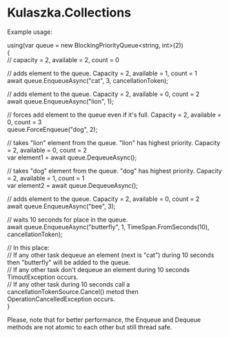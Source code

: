 # Kulaszka.Collections

Example usage:

using(var queue = new BlockingPriorityQueue<string, int>(2))<br>
{<br>
  // capacity = 2, available = 2, count = 0<br>
  
  // adds element to the queue. Capacity = 2, available = 1, count = 1<br>
  await queue.EnqueueAsync("cat", 3, cancellationToken);<br>
  
  // adds element to the queue. Capacity = 2, available = 0, count = 2<br>
  await queue.EnqueueAsync("lion", 1);<br>
  
  // forces add element to the queue even if it's full. Capacity = 2, available = 0, count = 3<br>
  queue.ForceEnqueue("dog", 2);<br>
  
  // takes "lion" element from the queue. "lion" has highest priority. Capacity = 2, available = 0, count = 2<br>
  var element1 = await queue.DequeueAsync();<br>
  
  // takes "dog" element from the queue. "dog" has highest priority. Capacity = 2, available = 1, count = 1<br>
  var element2 = await queue.DequeueAsync();<br>
  
  // adds element to the queue. Capacity = 2, available = 0, count = 2<br>
  await queue.EnqueueAsync("bee", 3);<br>
  
  // waits 10 seconds for place in the queue.<br>
  await queue.EnqueueAsync("butterfly", 1, TimeSpan.FromSeconds(10), cancellationToken);<br>
  
  // In this place:<br>
  // If any other task dequeue an element (next is "cat") during 10 seconds then "butterfly" will be added to the queue.<br>
  // If any other task don't dequeue an element during 10 seconds TimoutException occurs.<br>
  // If any other task during 10 seconds call a cancellationTokenSource.Cancel() metod then OperationCancelledException occurs.<br>
}

Please, note that for better performance, the Enqueue and Dequeue methods are not atomic to each other but still thread safe.<br>
